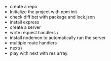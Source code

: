 - create a repo
- Initialize the project with npm init
- check diff bet with package and lock.json
- install express
- create a server
- write request handlers /
- install nodemon to automatically run the server
- multiple route handlers
- next()
- play with next with res array.